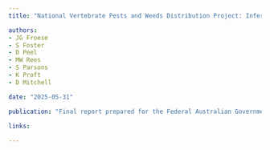 ```yaml
---
title: "National Vertebrate Pests and Weeds Distribution Project: Inferring the distribution of invasive alien species in Australia from disparate data sources"

authors:
- JG Froese
- S Foster
- D Peel
- MW Rees
- S Parsons
- K Proft
- D Mitchell

date: "2025-05-31"

publication: "Final report prepared for the Federal Australian Government Department of Agriculture, Fisheries and Forestry. Brisbane: CSIRO"

links:
    
---
```


